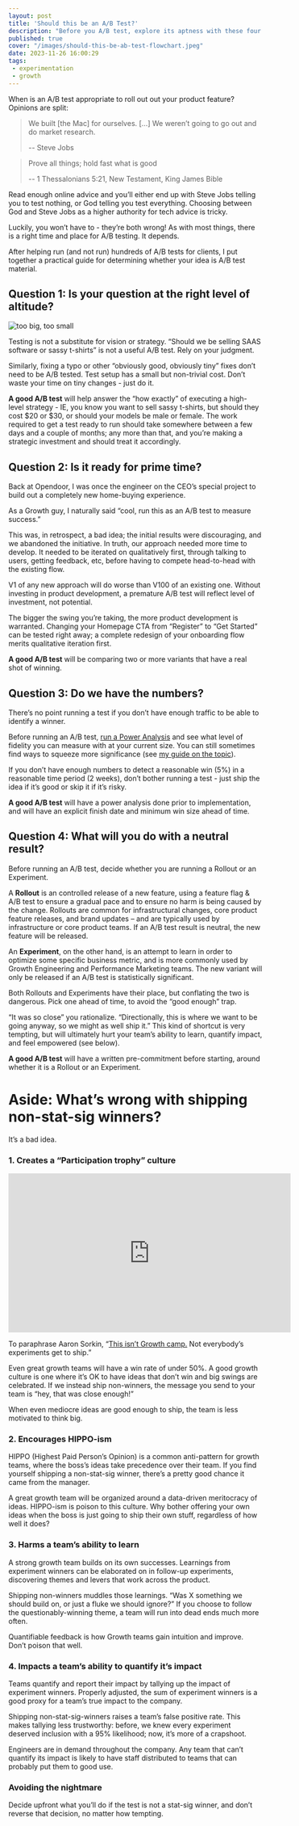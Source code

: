 ```yaml
---
layout: post
title: 'Should this be an A/B Test?'
description: "Before you A/B test, explore its aptness with these four questions."
published: true
cover: "/images/should-this-be-ab-test-flowchart.jpeg"
date: 2023-11-26 16:00:29
tags:
 - experimentation
 - growth
---
```


When is an A/B test appropriate to roll out out your product feature?  Opinions are split:

> We built [the Mac] for ourselves. […] We weren’t going to go out and do market research.
>
> -- Steve Jobs


>  Prove all things; hold fast what is good
>
> -- 1 Thessalonians 5:21, New Testament, King James Bible

Read enough online advice and you’ll either end up with Steve Jobs telling you to test nothing, or God telling you test everything.  Choosing between God and Steve Jobs as a higher authority for tech advice is tricky.

Luckily, you won’t have to - they’re both wrong! As with most things, there is a right time and place for A/B testing. It depends.

After helping run (and not run) hundreds of A/B tests for clients, I put together a practical guide for determining whether your idea is A/B test material.

## Question 1: Is your question at the right level of altitude?
![too big, too small](/images/should-this-be-test-too-big-to-small.jpeg)

Testing is not a substitute for vision or strategy.  “Should we be selling SAAS software or sassy t-shirts” is not a useful A/B test.  Rely on your judgment.

Similarly, fixing a typo or other “obviously good, obviously tiny” fixes don’t need to be A/B tested. Test setup has a small but non-trivial cost. Don’t waste your time on tiny changes - just do it.

**A good A/B test** will help answer the “how exactly” of executing a high-level strategy - IE, you know you want to sell sassy t-shirts, but should they cost $20 or $30, or should your models be male or female.  The work required to get a test ready to run should take somewhere between a few days and a couple of months; any more than that, and you’re making a strategic investment and should treat it accordingly.


## Question 2: Is it ready for prime time?

Back at Opendoor, I was once the engineer on the CEO’s special project to build out a completely new home-buying experience.

As a Growth guy, I naturally said “cool, run this as an A/B test to measure success.”

This was, in retrospect, a bad idea; the initial results were discouraging, and we abandoned the initiative.  In truth, our approach needed more time to develop. It needed to be iterated on qualitatively first, through talking to users, getting feedback, etc, before having to compete head-to-head with the existing flow.

V1 of any new approach will do worse than V100 of an existing one.  Without investing in product development, a premature A/B test will reflect level of investment, not potential.

The bigger the swing you’re taking, the more product development is warranted. Changing your Homepage CTA from “Register” to “Get Started” can be tested right away; a complete redesign of your onboarding flow merits qualitative iteration first.

**A good A/B test** will be comparing two or more variants that have a real shot of winning.


## Question 3: Do we have the numbers?

There’s no point running a test if you don’t have enough traffic to be able to identify a winner.

Before running an A/B test, [run a Power Analysis](https://www.reforge.com/artifacts/growth-team-swing-size-calculator-at-masterclass) and see what level of fidelity you can measure with at your current size.  You can still sometimes find ways to squeeze more significance (see [my guide on the topic](https://alexeymk.com/2023/09/11/statistical-significance-on-a-shoestring-budget)).

If you don’t have enough numbers to detect a reasonable win (5%) in a reasonable time period (2 weeks), don’t bother running a test - just ship the idea if it’s good or skip it if it’s risky.

**A good A/B test** will have a power analysis done prior to implementation, and will have an explicit finish date and minimum win size ahead of time.


## Question 4: What will you do with a neutral result?

Before running an A/B test, decide whether you are running a Rollout or an Experiment.

A **Rollout** is an controlled release of a new feature, using a feature flag & A/B test to ensure a gradual pace and to ensure no harm is being caused by the change. Rollouts are common for infrastructural changes, core product feature releases, and brand updates – and are typically used by infrastructure or core product teams.  If an A/B test result is neutral, the new feature will be released.

An **Experiment**, on the other hand, is an attempt to learn in order to optimize some specific business metric, and is more commonly used by Growth Engineering and Performance Marketing teams. The new variant will only be released if an A/B test is statistically significant.

Both Rollouts and Experiments have their place, but conflating the two is dangerous. Pick one ahead of time, to avoid the “good enough” trap.

“It was so close” you rationalize.  “Directionally, this is where we want to be going anyway, so we might as well ship it.”  This kind of shortcut is very tempting, but will ultimately hurt your team’s ability to learn, quantify impact, and feel empowered (see below).

**A good A/B test** will have a written pre-commitment before starting, around whether it is a Rollout or an Experiment.


# Aside: What’s wrong with shipping non-stat-sig winners?

It’s a bad idea.


### 1. **Creates a “Participation trophy” culture**

<iframe width="560" height="315" style="height: 315px;" src="https://www.youtube.com/embed/S78RzZr3IwI?si=8YBBxC0LuGYsyNII&amp;clip=UgkxgIpSL959Wrkmvv5WXBkzfRNbSHinxH3Z&amp;clipt=EMLXFBigzxU" title="YouTube video player" frameborder="0" allow="accelerometer; autoplay; clipboard-write; encrypted-media; gyroscope; picture-in-picture; web-share" allowfullscreen></iframe>

To paraphrase Aaron Sorkin, “[This isn’t Growth camp.](https://youtube.com/clip/UgkxgIpSL959Wrkmvv5WXBkzfRNbSHinxH3Z?si=EkBvM5x5088nyekB) Not everybody’s experiments get to ship.”

Even great growth teams will have a win rate of under 50%. A good growth culture is one where it’s OK to have ideas that don’t win and big swings are celebrated.  If we instead ship non-winners, the message you send to your team is “hey, that was close enough!”

When even mediocre ideas are good enough to ship, the team is less motivated to think big.


### 2. **Encourages HIPPO-ism**

HIPPO (Highest Paid Person’s Opinion) is a common anti-pattern for growth teams, where the boss’s ideas take precedence over their team. If you find yourself shipping a non-stat-sig winner, there’s a pretty good chance it came from the manager.

A great growth team will be organized around a data-driven meritocracy of ideas. HIPPO-ism is poison to this culture. Why bother offering your own ideas when the boss is just going to ship their own stuff, regardless of how well it does?


### 3. **Harms a team’s ability to learn**

A strong growth team builds on its own successes.  Learnings from experiment winners can be elaborated on in follow-up experiments, discovering themes and levers that work across the product.

Shipping non-winners muddles those learnings.  “Was X something we should build on, or just a fluke we should ignore?”  If you choose to follow the questionably-winning theme, a team will run into dead ends much more often.

Quantifiable feedback is how Growth teams gain intuition and improve. Don’t poison that well.


### 4. **Impacts a team’s ability to quantify it’s impact**

Teams quantify and report their impact by tallying up the impact of experiment winners. Properly adjusted, the sum of experiment winners is a good proxy for a team’s true impact to the company.

Shipping non-stat-sig-winners raises a team’s false positive rate. This makes tallying less trustworthy: before, we knew every experiment deserved inclusion with a 95% likelihood; now, it’s more of a crapshoot.

Engineers are in demand throughout the company. Any team that can’t quantify its impact is likely to have staff distributed to teams that can probably put them to good use.

### Avoiding the nightmare
Decide upfront what you’ll do if the test is not a stat-sig winner, and don’t reverse that decision, no matter how tempting.

